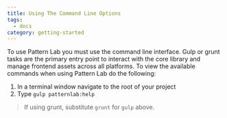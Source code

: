 ```yaml
---
title: Using The Command Line Options
tags:
  - docs
category: getting-started
---
```


To use Pattern Lab you must use the command line interface. Gulp or grunt tasks are the primary entry point to interact with the core library and manage frontend assets across all platforms. To view the available commands when using Pattern Lab do the following:

1. In a terminal window navigate to the root of your project
2. Type `gulp patternlab:help`

> If using grunt, substitute `grunt` for `gulp` above.


